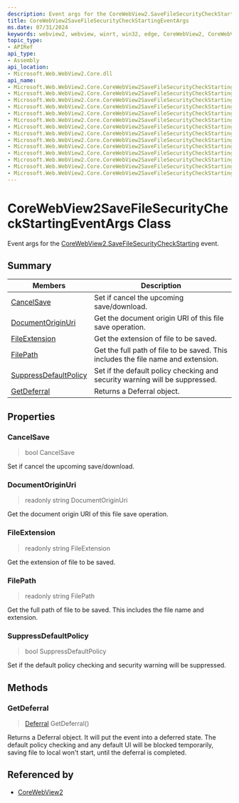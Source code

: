 ```yaml
---
description: Event args for the CoreWebView2.SaveFileSecurityCheckStarting event.
title: CoreWebView2SaveFileSecurityCheckStartingEventArgs
ms.date: 07/31/2024
keywords: webview2, webview, winrt, win32, edge, CoreWebView2, CoreWebView2Controller, browser control, edge html, CoreWebView2SaveFileSecurityCheckStartingEventArgs
topic_type:
- APIRef
api_type:
- Assembly
api_location:
- Microsoft.Web.WebView2.Core.dll
api_name:
- Microsoft.Web.WebView2.Core.CoreWebView2SaveFileSecurityCheckStartingEventArgs
- Microsoft.Web.WebView2.Core.CoreWebView2SaveFileSecurityCheckStartingEventArgs.CancelSave
- Microsoft.Web.WebView2.Core.CoreWebView2SaveFileSecurityCheckStartingEventArgs.DocumentOriginUri
- Microsoft.Web.WebView2.Core.CoreWebView2SaveFileSecurityCheckStartingEventArgs.FileExtension
- Microsoft.Web.WebView2.Core.CoreWebView2SaveFileSecurityCheckStartingEventArgs.FilePath
- Microsoft.Web.WebView2.Core.CoreWebView2SaveFileSecurityCheckStartingEventArgs.SuppressDefaultPolicy
- Microsoft.Web.WebView2.Core.CoreWebView2SaveFileSecurityCheckStartingEventArgs.GetDeferral
- Microsoft.Web.WebView2.Core.CoreWebView2SaveFileSecurityCheckStartingEventArgs.get_CancelSave
- Microsoft.Web.WebView2.Core.CoreWebView2SaveFileSecurityCheckStartingEventArgs.get_DocumentOriginUri
- Microsoft.Web.WebView2.Core.CoreWebView2SaveFileSecurityCheckStartingEventArgs.get_FileExtension
- Microsoft.Web.WebView2.Core.CoreWebView2SaveFileSecurityCheckStartingEventArgs.get_FilePath
- Microsoft.Web.WebView2.Core.CoreWebView2SaveFileSecurityCheckStartingEventArgs.get_SuppressDefaultPolicy
- Microsoft.Web.WebView2.Core.CoreWebView2SaveFileSecurityCheckStartingEventArgs.put_CancelSave
- Microsoft.Web.WebView2.Core.CoreWebView2SaveFileSecurityCheckStartingEventArgs.put_SuppressDefaultPolicy
---
```


# CoreWebView2SaveFileSecurityCheckStartingEventArgs Class



Event args for the [CoreWebView2.SaveFileSecurityCheckStarting](corewebview2.md#savefilesecuritycheckstarting) event.

## Summary

Members|Description
--|--
[CancelSave](#cancelsave) | Set if cancel the upcoming save/download.
[DocumentOriginUri](#documentoriginuri) | Get the document origin URI of this file save operation.
[FileExtension](#fileextension) | Get the extension of file to be saved.
[FilePath](#filepath) | Get the full path of file to be saved. This includes the file name and extension.
[SuppressDefaultPolicy](#suppressdefaultpolicy) | Set if the default policy checking and security warning will be suppressed.
[GetDeferral](#getdeferral) | Returns a Deferral object.

## Properties

### CancelSave

>  bool CancelSave

Set if cancel the upcoming save/download.

### DocumentOriginUri

> readonly  string DocumentOriginUri

Get the document origin URI of this file save operation.

### FileExtension

> readonly  string FileExtension

Get the extension of file to be saved.

### FilePath

> readonly  string FilePath

Get the full path of file to be saved. This includes the file name and extension.

### SuppressDefaultPolicy

>  bool SuppressDefaultPolicy

Set if the default policy checking and security warning will be suppressed.



## Methods

### GetDeferral

> [Deferral](/uwp/api/Windows.Foundation.Deferral) GetDeferral()

Returns a Deferral object.
It will put the event into a deferred state. The default policy checking and any default UI will be blocked temporarily, saving file to local won't start, until the deferral is completed.







## Referenced by

- [CoreWebView2](corewebview2.md)
